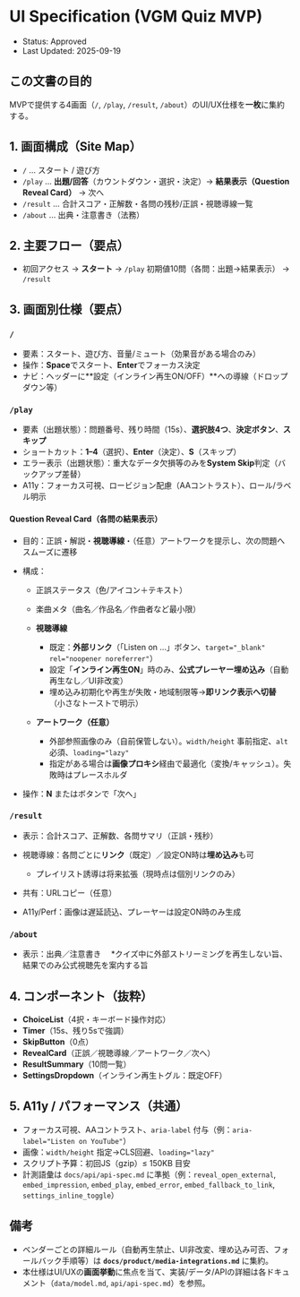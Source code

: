 # UI Specification (VGM Quiz MVP)

* Status: Approved
* Last Updated: 2025-09-19

## この文書の目的

MVPで提供する4画面（`/`, `/play`, `/result`, `/about`）のUI/UX仕様を**一枚**に集約する。

## 1. 画面構成（Site Map）

* `/` … スタート / 遊び方
* `/play` … **出題/回答**（カウントダウン・選択・決定）→ **結果表示（Question Reveal Card）** → 次へ
* `/result` … 合計スコア・正解数・各問の残秒/正誤・視聴導線一覧
* `/about` … 出典・注意書き（法務）

## 2. 主要フロー（要点）

* 初回アクセス → **スタート** → `/play` 初期値10問（各問：出題→結果表示） → `/result`

## 3. 画面別仕様（要点）

### `/`

* 要素：スタート、遊び方、音量/ミュート（効果音がある場合のみ）
* 操作：**Space**でスタート、**Enter**でフォーカス決定
* ナビ：ヘッダーに**設定（インライン再生ON/OFF）**への導線（ドロップダウン等）

### `/play`

* 要素（出題状態）：問題番号、残り時間（15s）、**選択肢4つ**、**決定ボタン**、**スキップ**
* ショートカット：**1–4**（選択）、**Enter**（決定）、**S**（スキップ）
* エラー表示（出題状態）：重大なデータ欠損等のみを**System Skip**判定（バックアップ差替）
* A11y：フォーカス可視、ロービジョン配慮（AAコントラスト）、ロール/ラベル明示

#### Question Reveal Card（各問の結果表示）

* 目的：正誤・解説・**視聴導線**・（任意）アートワークを提示し、次の問題へスムーズに遷移
* 構成：

  * 正誤ステータス（色/アイコン＋テキスト）
  * 楽曲メタ（曲名／作品名／作曲者など最小限）
  * **視聴導線**

    * 既定：**外部リンク**（「Listen on …」ボタン、`target="_blank" rel="noopener noreferrer"`）
    * 設定「**インライン再生ON**」時のみ、**公式プレーヤー埋め込み**（自動再生なし／UI非改変）
    * 埋め込み初期化や再生が失敗・地域制限等→**即リンク表示へ切替**（小さなトーストで明示）
  * **アートワーク（任意）**

    * 外部参照画像のみ（自前保管しない）。`width/height` 事前指定、`alt` 必須、`loading="lazy"`
    * 指定がある場合は**画像プロキシ**経由で最適化（変換/キャッシュ）。失敗時はプレースホルダ
* 操作：**N** またはボタンで「次へ」

### `/result`

* 表示：合計スコア、正解数、各問サマリ（正誤・残秒）
* 視聴導線：各問ごとに**リンク**（既定）／設定ON時は**埋め込み**も可

  * プレイリスト誘導は将来拡張（現時点は個別リンクのみ）
* 共有：URLコピー（任意）
* A11y/Perf：画像は遅延読込、プレーヤーは設定ON時のみ生成

### `/about`

* 表示：出典／注意書き
　*クイズ中に外部ストリーミングを再生しない旨、結果でのみ公式視聴先を案内する旨

## 4. コンポーネント（抜粋）

* **ChoiceList**（4択・キーボード操作対応）
* **Timer**（15s、残り5sで強調）
* **SkipButton**（0点）
* **RevealCard**（正誤／視聴導線／アートワーク／次へ）
* **ResultSummary**（10問一覧）
* **SettingsDropdown**（インライン再生トグル：既定OFF）

## 5. A11y / パフォーマンス（共通）

* フォーカス可視、AAコントラスト、`aria-label` 付与（例：`aria-label="Listen on YouTube"`）
* 画像：`width/height` 指定→CLS回避、`loading="lazy"`
* スクリプト予算：初回JS（gzip）≤ 150KB 目安
* 計測語彙は `docs/api/api-spec.md` に準拠（例：`reveal_open_external`, `embed_impression`, `embed_play`, `embed_error`, `embed_fallback_to_link`, `settings_inline_toggle`）

## 備考

* ベンダーごとの詳細ルール（自動再生禁止、UI非改変、埋め込み可否、フォールバック手順等）は **`docs/product/media-integrations.md`** に集約。
* 本仕様はUI/UXの**画面挙動**に焦点を当て、実装/データ/APIの詳細は各ドキュメント（`data/model.md`, `api/api-spec.md`）を参照。
